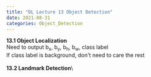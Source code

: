 ```yaml
---
title: "DL Lecture 13 Object Detection"
date: 2021-08-31
categories: Object_Detection
---
```

**13.1 Object Localization**\
Need to output b<sub>x</sub>, b<sub>y</sub>, b<sub>h</sub>, b<sub>w</sub>, class label\
If class label is background, don't need to care the rest\
\
**13.2 Landmark Detection**\

